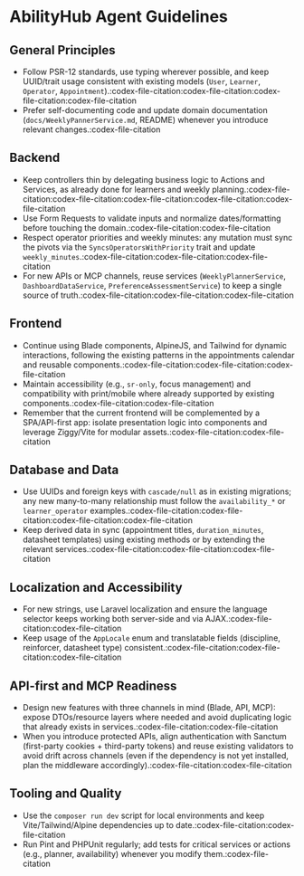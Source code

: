 # AbilityHub Agent Guidelines

## General Principles

* Follow PSR-12 standards, use typing wherever possible, and keep UUID/trait usage consistent with existing models (`User`, `Learner`, `Operator`, `Appointment`).:codex-file-citation:codex-file-citation:codex-file-citation:codex-file-citation
* Prefer self-documenting code and update domain documentation (`docs/WeeklyPannerService.md`, README) whenever you introduce relevant changes.:codex-file-citation

## Backend

* Keep controllers thin by delegating business logic to Actions and Services, as already done for learners and weekly planning.:codex-file-citation:codex-file-citation:codex-file-citation:codex-file-citation:codex-file-citation
* Use Form Requests to validate inputs and normalize dates/formatting before touching the domain.:codex-file-citation:codex-file-citation
* Respect operator priorities and weekly minutes: any mutation must sync the pivots via the `SyncsOperatorsWithPriority` trait and update `weekly_minutes`.:codex-file-citation:codex-file-citation:codex-file-citation
* For new APIs or MCP channels, reuse services (`WeeklyPlannerService`, `DashboardDataService`, `PreferenceAssessmentService`) to keep a single source of truth.:codex-file-citation:codex-file-citation:codex-file-citation

## Frontend

* Continue using Blade components, AlpineJS, and Tailwind for dynamic interactions, following the existing patterns in the appointments calendar and reusable components.:codex-file-citation:codex-file-citation:codex-file-citation
* Maintain accessibility (e.g., `sr-only`, focus management) and compatibility with print/mobile where already supported by existing components.:codex-file-citation:codex-file-citation
* Remember that the current frontend will be complemented by a SPA/API-first app: isolate presentation logic into components and leverage Ziggy/Vite for modular assets.:codex-file-citation:codex-file-citation

## Database and Data

* Use UUIDs and foreign keys with `cascade/null` as in existing migrations; any new many-to-many relationship must follow the `availability_*` or `learner_operator` examples.:codex-file-citation:codex-file-citation:codex-file-citation:codex-file-citation
* Keep derived data in sync (appointment titles, `duration_minutes`, datasheet templates) using existing methods or by extending the relevant services.:codex-file-citation:codex-file-citation:codex-file-citation

## Localization and Accessibility

* For new strings, use Laravel localization and ensure the language selector keeps working both server-side and via AJAX.:codex-file-citation:codex-file-citation
* Keep usage of the `AppLocale` enum and translatable fields (discipline, reinforcer, datasheet type) consistent.:codex-file-citation:codex-file-citation:codex-file-citation

## API-first and MCP Readiness

* Design new features with three channels in mind (Blade, API, MCP): expose DTOs/resource layers where needed and avoid duplicating logic that already exists in services.:codex-file-citation:codex-file-citation
* When you introduce protected APIs, align authentication with Sanctum (first-party cookies + third-party tokens) and reuse existing validators to avoid drift across channels (even if the dependency is not yet installed, plan the middleware accordingly).:codex-file-citation:codex-file-citation

## Tooling and Quality

* Use the `composer run dev` script for local environments and keep Vite/Tailwind/Alpine dependencies up to date.:codex-file-citation:codex-file-citation
* Run Pint and PHPUnit regularly; add tests for critical services or actions (e.g., planner, availability) whenever you modify them.:codex-file-citation
